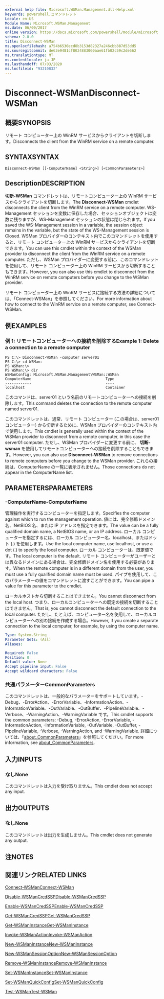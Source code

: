 ```yaml
---
external help file: Microsoft.WSMan.Management.dll-Help.xml
keywords: powershell,コマンドレット
Locale: en-US
Module Name: Microsoft.WSMan.Management
ms.date: 06/09/2017
online version: https://docs.microsoft.com/powershell/module/microsoft.wsman.management/disconnect-wsman?view=powershell-7&WT.mc_id=ps-gethelp
schema: 2.0.0
title: Disconnect-WSMan
ms.openlocfilehash: a754b6530ecd8b3153d82327a246cbb387d53dd5
ms.sourcegitcommit: de63e9481cf8024883060aae61fb02c59c2de662
ms.translationtype: MT
ms.contentlocale: ja-JP
ms.lasthandoff: 07/03/2020
ms.locfileid: "93210832"
---
```

# <span data-ttu-id="b38f1-103">Disconnect-WSMan</span><span class="sxs-lookup"><span data-stu-id="b38f1-103">Disconnect-WSMan</span></span>

## <span data-ttu-id="b38f1-104">概要</span><span class="sxs-lookup"><span data-stu-id="b38f1-104">SYNOPSIS</span></span>
<span data-ttu-id="b38f1-105">リモート コンピューター上の WinRM サービスからクライアントを切断します。</span><span class="sxs-lookup"><span data-stu-id="b38f1-105">Disconnects the client from the WinRM service on a remote computer.</span></span>

## <span data-ttu-id="b38f1-106">SYNTAX</span><span class="sxs-lookup"><span data-stu-id="b38f1-106">SYNTAX</span></span>

```
Disconnect-WSMan [[-ComputerName] <String>] [<CommonParameters>]
```

## <span data-ttu-id="b38f1-107">Description</span><span class="sxs-lookup"><span data-stu-id="b38f1-107">DESCRIPTION</span></span>
<span data-ttu-id="b38f1-108">**切断-WSMan** コマンドレットは、リモートコンピューター上の WinRM サービスからクライアントを切断します。</span><span class="sxs-lookup"><span data-stu-id="b38f1-108">The **Disconnect-WSMan** cmdlet disconnects the client from the WinRM service on a remote computer.</span></span>
<span data-ttu-id="b38f1-109">WS-Management セッションを変数に保存した場合、セッションオブジェクトは変数に残りますが、WS-Management セッションの状態は閉じられます。</span><span class="sxs-lookup"><span data-stu-id="b38f1-109">If you saved the WS-Management session in a variable, the session object remains in the variable, but the state of the WS-Management session is Closed.</span></span>
<span data-ttu-id="b38f1-110">WSMan プロバイダーのコンテキスト内でこのコマンドレットを使用すると、リモート コンピューター上の WinRM サービスからクライアントを切断できます。</span><span class="sxs-lookup"><span data-stu-id="b38f1-110">You can use this cmdlet within the context of the WSMan provider to disconnect the client from the WinRM service on a remote computer.</span></span>
<span data-ttu-id="b38f1-111">ただし、WSMan プロバイダーに変更する前に、このコマンドレットを使用して、リモート コンピューター上の WinRM サービスから切断することもできます。</span><span class="sxs-lookup"><span data-stu-id="b38f1-111">However, you can also use this cmdlet to disconnect from the WinRM service on remote computers before you change to the WSMan provider.</span></span>

<span data-ttu-id="b38f1-112">リモート コンピューター上の WinRM サービスに接続する方法の詳細については、「Connect-WSMan」を参照してください。</span><span class="sxs-lookup"><span data-stu-id="b38f1-112">For more information about how to connect to the WinRM service on a remote computer, see Connect-WSMan.</span></span>

## <span data-ttu-id="b38f1-113">例</span><span class="sxs-lookup"><span data-stu-id="b38f1-113">EXAMPLES</span></span>

### <span data-ttu-id="b38f1-114">例 1: リモートコンピューターへの接続を削除する</span><span class="sxs-lookup"><span data-stu-id="b38f1-114">Example 1: Delete a connection to a remote computer</span></span>

```
PS C:\> Disconnect-WSMan -computer server01
PS C:\> cd WSMan:
PS WSMan:\>
PS WSMan:\> dir
WSManConfig: Microsoft.WSMan.Management\WSMan::WSMan
ComputerName                                  Type
------------                                  ----
localhost                                     Container
```

<span data-ttu-id="b38f1-115">このコマンドは、server01 という名前のリモートコンピューターへの接続を削除します。</span><span class="sxs-lookup"><span data-stu-id="b38f1-115">This command deletes the connection to the remote computer named server01.</span></span>

<span data-ttu-id="b38f1-116">このコマンドレットは、通常、リモート コンピューター (この場合は、server01 コンピューター) から切断するために、WSMan プロバイダーのコンテキスト内で使用します。</span><span class="sxs-lookup"><span data-stu-id="b38f1-116">This cmdlet is generally used within the context of the WSMan provider to disconnect from a remote computer, in this case the server01 computer.</span></span>
<span data-ttu-id="b38f1-117">ただし、WSMan プロバイダーに変更する前に、 **切断-wsman** を使用してリモートコンピューターへの接続を削除することもできます。</span><span class="sxs-lookup"><span data-stu-id="b38f1-117">However, you can also use **Disconnect-WSMan** to remove connections to remote computers before you change to the WSMan provider.</span></span>
<span data-ttu-id="b38f1-118">これらの接続は、ComputerName の一覧に表示されません。</span><span class="sxs-lookup"><span data-stu-id="b38f1-118">Those connections do not appear in the ComputerName list.</span></span>

## <span data-ttu-id="b38f1-119">PARAMETERS</span><span class="sxs-lookup"><span data-stu-id="b38f1-119">PARAMETERS</span></span>

### <span data-ttu-id="b38f1-120">-ComputerName</span><span class="sxs-lookup"><span data-stu-id="b38f1-120">-ComputerName</span></span>
<span data-ttu-id="b38f1-121">管理操作を実行するコンピューターを指定します。</span><span class="sxs-lookup"><span data-stu-id="b38f1-121">Specifies the computer against which to run the management operation.</span></span>
<span data-ttu-id="b38f1-122">値には、完全修飾ドメイン名、NetBIOS 名、または IP アドレスを指定できます。</span><span class="sxs-lookup"><span data-stu-id="b38f1-122">The value can be a fully qualified domain name, a NetBIOS name, or an IP address.</span></span>
<span data-ttu-id="b38f1-123">ローカル コンピューターを指定するには、ローカル コンピューター名、localhost、またはドット (.) を使用します。</span><span class="sxs-lookup"><span data-stu-id="b38f1-123">Use the local computer name, use localhost, or use a dot (.) to specify the local computer.</span></span>
<span data-ttu-id="b38f1-124">ローカル コンピューターは、既定値です。</span><span class="sxs-lookup"><span data-stu-id="b38f1-124">The local computer is the default.</span></span>
<span data-ttu-id="b38f1-125">リモート コンピューターがユーザーとは異なるドメインにある場合は、完全修飾ドメイン名を使用する必要があります。</span><span class="sxs-lookup"><span data-stu-id="b38f1-125">When the remote computer is in a different domain from the user, you must use a fully qualified domain name must be used.</span></span>
<span data-ttu-id="b38f1-126">パイプを使用して、このパラメーターの値をコマンドレットに渡すことができます。</span><span class="sxs-lookup"><span data-stu-id="b38f1-126">You can pipe a value for this parameter to the cmdlet.</span></span>

<span data-ttu-id="b38f1-127">ローカルホストから切断することはできません。</span><span class="sxs-lookup"><span data-stu-id="b38f1-127">You cannot disconnect from the local host.</span></span>
<span data-ttu-id="b38f1-128">つまり、ローカルコンピューターへの既定の接続を切断することはできません。</span><span class="sxs-lookup"><span data-stu-id="b38f1-128">That is, you cannot disconnect the default connection to the local computer.</span></span>
<span data-ttu-id="b38f1-129">ただし、たとえば、コンピューター名を使用して、ローカルコンピューターへの別の接続を作成する場合。</span><span class="sxs-lookup"><span data-stu-id="b38f1-129">However, if you create a separate connection to the local computer, for example, by using the computer name.</span></span>

```yaml
Type: System.String
Parameter Sets: (All)
Aliases:

Required: False
Position: 0
Default value: None
Accept pipeline input: False
Accept wildcard characters: False
```

### <span data-ttu-id="b38f1-130">共通パラメーター</span><span class="sxs-lookup"><span data-stu-id="b38f1-130">CommonParameters</span></span>
<span data-ttu-id="b38f1-131">このコマンドレットは、一般的なパラメーターをサポートしています。-Debug、-ErrorAction、-ErrorVariable、-InformationAction、-InformationVariable、-OutVariable、-OutBuffer、-PipelineVariable、-Verbose、-WarningAction、-WarningVariable です。</span><span class="sxs-lookup"><span data-stu-id="b38f1-131">This cmdlet supports the common parameters: -Debug, -ErrorAction, -ErrorVariable, -InformationAction, -InformationVariable, -OutVariable, -OutBuffer, -PipelineVariable, -Verbose, -WarningAction, and -WarningVariable.</span></span> <span data-ttu-id="b38f1-132">詳細については、「[about_CommonParameters](https://go.microsoft.com/fwlink/?LinkID=113216)」を参照してください。</span><span class="sxs-lookup"><span data-stu-id="b38f1-132">For more information, see [about_CommonParameters](https://go.microsoft.com/fwlink/?LinkID=113216).</span></span>

## <span data-ttu-id="b38f1-133">入力</span><span class="sxs-lookup"><span data-stu-id="b38f1-133">INPUTS</span></span>

### <span data-ttu-id="b38f1-134">なし</span><span class="sxs-lookup"><span data-stu-id="b38f1-134">None</span></span>
<span data-ttu-id="b38f1-135">このコマンドレットは入力を受け取りません。</span><span class="sxs-lookup"><span data-stu-id="b38f1-135">This cmdlet does not accept any input.</span></span>

## <span data-ttu-id="b38f1-136">出力</span><span class="sxs-lookup"><span data-stu-id="b38f1-136">OUTPUTS</span></span>

### <span data-ttu-id="b38f1-137">なし</span><span class="sxs-lookup"><span data-stu-id="b38f1-137">None</span></span>
<span data-ttu-id="b38f1-138">このコマンドレットは出力を生成しません。</span><span class="sxs-lookup"><span data-stu-id="b38f1-138">This cmdlet does not generate any output.</span></span>

## <span data-ttu-id="b38f1-139">注</span><span class="sxs-lookup"><span data-stu-id="b38f1-139">NOTES</span></span>

## <span data-ttu-id="b38f1-140">関連リンク</span><span class="sxs-lookup"><span data-stu-id="b38f1-140">RELATED LINKS</span></span>

[<span data-ttu-id="b38f1-141">Connect-WSMan</span><span class="sxs-lookup"><span data-stu-id="b38f1-141">Connect-WSMan</span></span>](Connect-WSMan.md)

[<span data-ttu-id="b38f1-142">Disable-WSManCredSSP</span><span class="sxs-lookup"><span data-stu-id="b38f1-142">Disable-WSManCredSSP</span></span>](Disable-WSManCredSSP.md)

[<span data-ttu-id="b38f1-143">Enable-WSManCredSSP</span><span class="sxs-lookup"><span data-stu-id="b38f1-143">Enable-WSManCredSSP</span></span>](Enable-WSManCredSSP.md)

[<span data-ttu-id="b38f1-144">Get-WSManCredSSP</span><span class="sxs-lookup"><span data-stu-id="b38f1-144">Get-WSManCredSSP</span></span>](Get-WSManCredSSP.md)

[<span data-ttu-id="b38f1-145">Get-WSManInstance</span><span class="sxs-lookup"><span data-stu-id="b38f1-145">Get-WSManInstance</span></span>](Get-WSManInstance.md)

[<span data-ttu-id="b38f1-146">Invoke-WSManAction</span><span class="sxs-lookup"><span data-stu-id="b38f1-146">Invoke-WSManAction</span></span>](Invoke-WSManAction.md)

[<span data-ttu-id="b38f1-147">New-WSManInstance</span><span class="sxs-lookup"><span data-stu-id="b38f1-147">New-WSManInstance</span></span>](New-WSManInstance.md)

[<span data-ttu-id="b38f1-148">New-WSManSessionOption</span><span class="sxs-lookup"><span data-stu-id="b38f1-148">New-WSManSessionOption</span></span>](New-WSManSessionOption.md)

[<span data-ttu-id="b38f1-149">Remove-WSManInstance</span><span class="sxs-lookup"><span data-stu-id="b38f1-149">Remove-WSManInstance</span></span>](Remove-WSManInstance.md)

[<span data-ttu-id="b38f1-150">Set-WSManInstance</span><span class="sxs-lookup"><span data-stu-id="b38f1-150">Set-WSManInstance</span></span>](Set-WSManInstance.md)

[<span data-ttu-id="b38f1-151">Set-WSManQuickConfig</span><span class="sxs-lookup"><span data-stu-id="b38f1-151">Set-WSManQuickConfig</span></span>](Set-WSManQuickConfig.md)

[<span data-ttu-id="b38f1-152">Test-WSMan</span><span class="sxs-lookup"><span data-stu-id="b38f1-152">Test-WSMan</span></span>](Test-WSMan.md)
